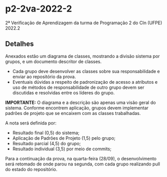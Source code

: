 # p2-2va-2022-2
2ª Verificação de Aprendizagem da turma de Programação 2 do CIn (UFPE) 2022.2

## Detalhes

Anexados estão um diagrama de classes, mostrando a divisão sistema por grupos, e um documento descritor de classes.

- Cada grupo deve desenvolver as classes sobre sua responsabilidade e enviar ao repositório da prova.
- Eventuais dúvidas a respeito de padronização de acesso a atributos e uso de  métodos de responsabilidade de outro grupo devem ser discutidas e resolvidas entre os líderes do grupo.

**IMPORTANTE:**
O diagrama e a descrição são apenas uma visão geral do sistema. Conforme encontrem aplicação, grupos devem implementar padrões de projeto que se encaixem com as classes trabalhadas.

A nota será definida por:

- Resultado final (0,5) do sistema;
- Aplicação de Padrões de Projeto (1,5) pelo grupo;
- Resultado parcial (4,5) do grupo;
- Resultado individual (3,5) por meio de commits;

Para a continuação da prova, na quarta-feira (28/09), o desenvolvimento será retomado de onde parou na segunda, com cada grupo realizando pull do estado do repositório.